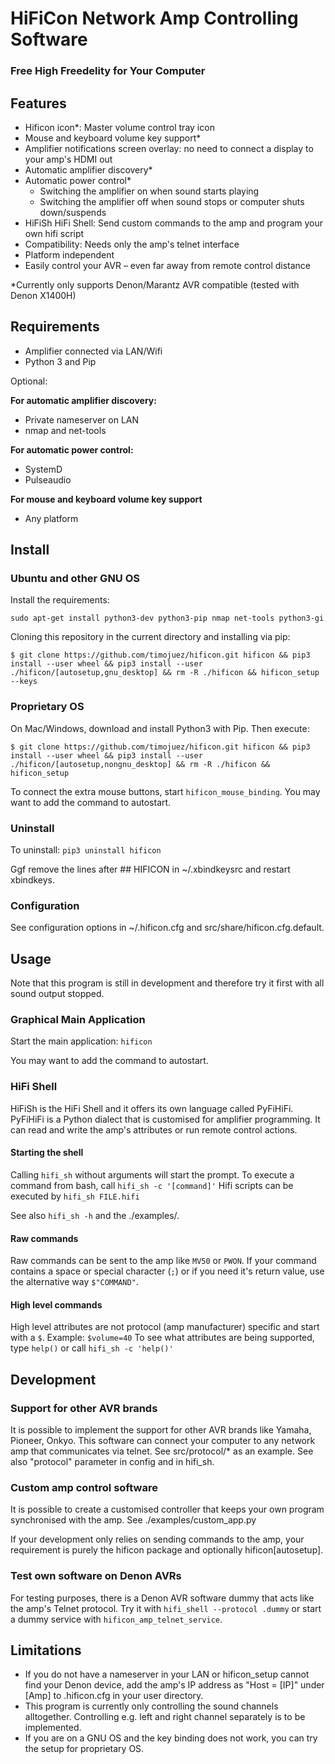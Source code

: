 # HiFiCon Network Amp Controlling Software
### Free High Freedelity for Your Computer

## Features
- Hificon icon*: Master volume control tray icon
- Mouse and keyboard volume key support*
- Amplifier notifications screen overlay: no need to connect a display to your amp's HDMI out
- Automatic amplifier discovery*
- Automatic power control*
	- Switching the amplifier on when sound starts playing
	- Switching the amplifier off when sound stops or computer shuts down/suspends
- HiFiSh HiFi Shell: Send custom commands to the amp and program your own hifi script
- Compatibility: Needs only the amp's telnet interface
- Platform independent
- Easily control your AVR – even far away from remote control distance

*Currently only supports Denon/Marantz AVR compatible (tested with Denon X1400H)


## Requirements
- Amplifier connected via LAN/Wifi
- Python 3 and Pip

Optional:

**For automatic amplifier discovery:**
- Private nameserver on LAN
- nmap and net-tools

**For automatic power control:**
- SystemD
- Pulseaudio

**For mouse and keyboard volume key support**
- Any platform


## Install

### Ubuntu and other GNU OS
Install the requirements:

`sudo apt-get install python3-dev python3-pip nmap net-tools python3-gi`

Cloning this repository in the current directory and installing via pip:

`$ git clone https://github.com/timojuez/hificon.git hificon && pip3 install --user wheel && pip3 install --user ./hificon/[autosetup,gnu_desktop] && rm -R ./hificon && hificon_setup --keys`

### Proprietary OS
On Mac/Windows, download and install Python3 with Pip.
Then execute:

`$ git clone https://github.com/timojuez/hificon.git hificon && pip3 install --user wheel && pip3 install --user ./hificon/[autosetup,nongnu_desktop] && rm -R ./hificon && hificon_setup`

To connect the extra mouse buttons, start `hificon_mouse_binding`. You may want to add the command to autostart.

### Uninstall
To uninstall: `pip3 uninstall hificon`

Ggf remove the lines after ## HIFICON in ~/.xbindkeysrc and restart xbindkeys.


### Configuration
See configuration options in ~/.hificon.cfg and src/share/hificon.cfg.default.


## Usage

Note that this program is still in development and therefore try it first with all sound output stopped.

### Graphical Main Application
Start the main application:
`hificon`

You may want to add the command to autostart.


### HiFi Shell
HiFiSh is the HiFi Shell and it offers its own language called PyFiHiFi. PyFiHiFi is a Python dialect that is customised for amplifier programming. It can read and write the amp's attributes or run remote control actions.

#### Starting the shell
Calling `hifi_sh` without arguments will start the prompt.
To execute a command from bash, call `hifi_sh -c '[command]'`
Hifi scripts can be executed by `hifi_sh FILE.hifi`

See also `hifi_sh -h` and the ./examples/.

#### Raw commands
Raw commands can be sent to the amp like `MV50` or `PWON`. If your command contains a space or special character (`;`) or if you need it's return value, use the alternative way `$"COMMAND"`. 

#### High level commands
High level attributes are not protocol (amp manufacturer) specific and start with a `$`. 
Example: `$volume=40`
To see what attributes are being supported, type `help()` or call `hifi_sh -c 'help()'`



## Development

### Support for other AVR brands
It is possible to implement the support for other AVR brands like Yamaha, Pioneer, Onkyo. This software can connect your computer to any network amp that communicates via telnet. See src/protocol/* as an example. See also "protocol" parameter in config and in hifi_sh.

### Custom amp control software
It is possible to create a customised controller that keeps your own program synchronised with the amp.
See ./examples/custom_app.py

If your development only relies on sending commands to the amp, your requirement is purely the hificon package and optionally hificon[autosetup].

### Test own software on Denon AVRs
For testing purposes, there is a Denon AVR software dummy that acts like the amp's Telnet protocol. Try it with `hifi_shell --protocol .dummy` or start a dummy service with `hificon_amp_telnet_service`.


## Limitations
- If you do not have a nameserver in your LAN or hificon_setup cannot find your Denon device, add the amp's IP address as "Host = [IP]" under [Amp] to .hificon.cfg in your user directory.
- This program is currently only controlling the sound channels alltogether. Controlling e.g. left and right channel separately is to be implemented.
- If you are on a GNU OS and the key binding does not work, you can try the setup for proprietary OS.

